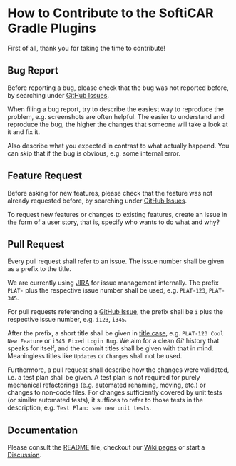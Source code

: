 # How to Contribute to the SoftiCAR Gradle Plugins

First of all, thank you for taking the time to contribute!

## Bug Report

Before reporting a bug, please check that the bug was not reported before, by searching under [GitHub Issues](../../issues).

When filing a bug report, try to describe the easiest way to reproduce the problem, e.g. screenshots are often helpful.
The easier to understand and reproduce the bug, the higher the changes that someone will take a look at it and fix it.

Also describe what you expected in contrast to what actually happend. You can skip that if the bug is obvious, e.g. some internal error.

## Feature Request

Before asking for new features, please check that the feature was not already requested before, by searching under [GitHub Issues](../../issues).

To request new features or changes to existing features, create an issue in the form of a user story, that is, specify who wants to do what and why?

## Pull Request

Every pull request shall refer to an issue. The issue number shall be given as a prefix to the title.

We are currently using [JIRA](https://www.atlassian.com/software/jira) for issue management internally. The prefix `PLAT-` plus the respective issue number shall be used, e.g. `PLAT-123`, `PLAT-345`. 

For pull requests referencing a [GitHub Issue](../../issues), the prefix shall be `i` plus the respective issue number, e.g. `i123`, `i345`.

After the prefix, a short title shall be given in [title case](https://en.wikipedia.org/wiki/Title_case), e.g. `PLAT-123 Cool New Feature` or `i345 Fixed Login Bug`. We aim for a clean *Git* history that speaks for itself, and the commit titles shall be given with that in mind. Meaningless titles like `Updates` or `Changes` shall not be used.

Furthermore, a pull request shall describe how the changes were validated, i.e. a test plan shall be given. A test plan is not required for purely mechanical refactorings (e.g. automated renaming, moving, etc.) or changes to non-code files. For changes sufficiently covered by unit tests (or similar automated tests), it suffices to refer to those tests in the description, e.g. `Test Plan: see new unit tests`.

## Documentation

Please consult the [README](README.md) file, checkout our [Wiki pages](../../wiki) or start a [Discussion](../../discussions).
